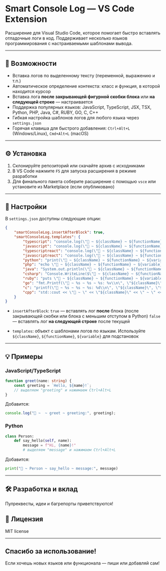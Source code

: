 # Smart Console Log — VS Code Extension

Расширение для Visual Studio Code, которое помогает быстро вставлять отладочные логи в код.
Поддерживает несколько языков программирования с настраиваемыми шаблонами вывода.

---

## 🚀 Возможности

- Вставка логов по выделенному тексту (переменной, выражению и т.п.)
- Автоматическое определение контекста: класс и функция, в которой находится курсор
- Вставка лога **после закрывающей фигурной скобки блока** или **на следующей строке** — настраивается
- Поддержка популярных языков: JavaScript, TypeScript, JSX, TSX, Python, PHP, Java, C#, RUBY, GO, C, C++
- Гибкая настройка шаблонов логов для любого языка через `settings.json`
- Горячая клавиша для быстрого добавления: `Ctrl+Alt+L` (Windows/Linux), `Cmd+Alt+L` (macOS)

---

## ⚙️ Установка

1. Склонируйте репозиторий или скачайте архив с исходниками
2. В VS Code нажмите `F5` для запуска расширения в режиме разработки
3. Для финального пакета соберите расширение с помощью `vsce` или установите из Marketplace (если опубликовано)

---

## 🔧 Настройки

В `settings.json` доступны следующие опции:

```json
{
	"smartConsoleLog.insertAfterBlock": true,
	"smartConsoleLog.templates": {
		"typescript": "console.log(\"🚀 ~ ${className} ~ ${functionName} ~ ${variable}:\", ${variable});",
		"javascript": "console.log(\"🚀 ~ ${className} ~ ${functionName} ~ ${variable}:\", ${variable});",
		"typescriptreact": "console.log(\"🚀 ~ ${className} ~ ${functionName} ~ ${variable}:\", ${variable});",
		"javascriptreact": "console.log(\"🚀 ~ ${className} ~ ${functionName} ~ ${variable}:\", ${variable});",
		"python": "print(\"🚀 ~ ${className} ~ ${functionName} ~ ${variable}:\", ${variable})",
		"php": "echo \"🚀 ~ ${className} ~ ${functionName} ~ ${variable}: \" . ${variable} . \"\\n\";",
		"java": "System.out.println(\"🚀 ~ ${className} ~ ${functionName} ~ ${variable}: \" + ${variable});",
		"csharp": "Console.WriteLine($\"🚀 ~ ${className} ~ ${functionName} ~ ${variable}: {${variable}} \");",
		"ruby": "puts \"🚀 ~ ${className} ~ ${functionName} ~ ${variable}: #{${variable}}\"",
		"go": "fmt.Printf(\"🚀 ~ %s ~ %s ~ %s: %v\\n\", \"${className}\", \"${functionName}\", \"${variable}\", ${variable})",
		"c": "printf(\"🚀 ~ %s ~ %s ~ %s: %d\\n\", \"${className}\", \"${functionName}\", \"${variable}\", ${variable});",
		"cpp": "std::cout << \"🚀 ~ \" << \"${className}\" << \" ~ \" << \"${functionName}\" << \" ~ \" << \"${variable}\" << \": \" << ${variable} << std::endl;"
	}
}
```

- `insertAfterBlock`:
  `true` — вставлять лог **после** блока (после закрывающей скобки или блока с меньшим отступом в Python)
  `false` — вставлять лог **на следующей строке** после текущей

- `templates`: объект с шаблонами логов по языкам. Используйте `${className}`, `${functionName}`, `${variable}` для подстановок

---

## 💡 Примеры

### JavaScript/TypeScript

```ts
function greet(name: string) {
	const greeting = `Hello, ${name}!`;
	// выделяем "greeting" и нажимаем Ctrl+Alt+L
}
```

Добавится:

```ts
console.log("🚀 ~  ~ greet ~ greeting:", greeting);
```

### Python

```py
class Person:
    def say_hello(self, name):
        message = f"Hi, {name}!"
        # выделяем "message" и нажимаем Ctrl+Alt+L
```

Добавится:

```py
print("🚀 ~ Person ~ say_hello ~ message:", message)
```

---

## 🛠 Разработка и вклад

Пулреквесты, идеи и багрепорты приветствуются!

## 📄 Лицензия

MIT license

---

## Спасибо за использование!

Если хочешь новых языков или функционала — пиши или добавляй сам!

